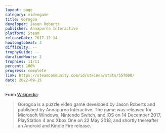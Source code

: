 ```yaml
---
layout: page
category: videogame
title: Gorogoa
developer: Jason Roberts
publisher: Annapurna Interactive
platform: Steam
releaseDate: 2017-12-14
howlongtobeat: 3
difficulty: --
trophyGuide: --
durationHours: 2
trophies: 11/11
percent: 100%
progress: complete
link: https://steamcommunity.com/id/steinea/stats/557600/
date: 2022-09-15
---
```


From [Wikipedia](https://en.wikipedia.org/wiki/Gorogoa):

> Gorogoa is a puzzle video game developed by Jason Roberts and published by Annapurna Interactive. The game was released for Microsoft Windows, Nintendo Switch, and iOS on 14 December 2017, PlayStation 4 and Xbox One on 22 May 2018, and shortly thereafter an Android and Kindle Fire release.
